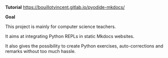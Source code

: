**Tutorial** 
https://bouillotvincent.gitlab.io/pyodide-mkdocs/

**Goal**

This project is mainly for computer science teachers.

It aims at integrating Python REPLs in static Mkdocs websites. 

It also gives the possibility to create Python exercises, auto-corrections and remarks without too much hassle.
